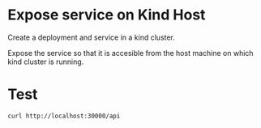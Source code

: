# Expose service on Kind Host

Create a deployment and service in a kind cluster.

Expose the service so that it is accesible from the host machine on which kind cluster is running.

# Test

`curl http://localhost:30000/api`